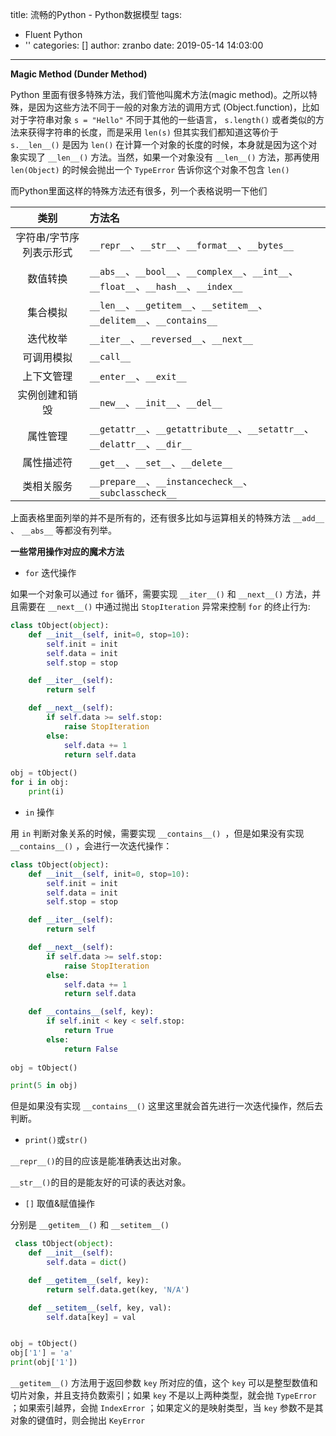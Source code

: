 title: 流畅的Python - Python数据模型
tags:
  - Fluent Python
  - ''
categories: []
author: zranbo
date: 2019-05-14 14:03:00
---
<b>Magic Method (Dunder Method)</b>

Python 里面有很多特殊方法，我们管他叫魔术方法(magic method)。之所以特殊，是因为这些方法不同于一般的对象方法的调用方式 (Object.function)，比如对于字符串对象 `s = "Hello"` 不同于其他的一些语言， `s.length()` 或者类似的方法来获得字符串的长度，而是采用 `len(s)` 但其实我们都知道这等价于 `s.__len__()` 是因为 `len()` 在计算一个对象的长度的时候，本身就是因为这个对象实现了 `__len__()` 方法。当然，如果一个对象没有 `__len__()` 方法，那再使用 `len(Object)` 的时候会抛出一个 `TypeError` 告诉你这个对象不包含 `len()`

而Python里面这样的特殊方法还有很多，列一个表格说明一下他们

| 类别 | 方法名 |
| :---: | :--- |
| 字符串/字节序列表示形式 | `__repr__`、`__str__`、`__format__`、`__bytes__` |
| 数值转换 | `__abs__`、`__bool__`、`__complex__`、`__int__`、`__float__`、`__hash__`、`__index__` |
| 集合模拟 | `__len__`、`__getitem__`、`__setitem__`、`__delitem__`、`__contains__` |
| 迭代枚举 | `__iter__`、`__reversed__`、`__next__` |
| 可调用模拟 | `__call__` |
| 上下文管理 | `__enter__`、`__exit__` |
| 实例创建和销毁 | `__new__`、`__init__`、`__del__` |
| 属性管理 | `__getattr__`、`__getattribute__`、`__setattr__`、`__delattr__`、`__dir__` |
| 属性描述符 | `__get__`、`__set__`、`__delete__` |
| 类相关服务| `__prepare__`、`__instancecheck__`、`__subclasscheck__` |

上面表格里面列举的并不是所有的，还有很多比如与运算相关的特殊方法 `__add__` 、 `__abs__` 等都没有列举。

<b>一些常用操作对应的魔术方法</b>

 - `for` 迭代操作
 
 如果一个对象可以通过 `for` 循环，需要实现 `__iter__()` 和 `__next__()` 方法，并且需要在 `__next__()` 中通过抛出 `StopIteration` 异常来控制 `for` 的终止行为:

```python
class tObject(object):
    def __init__(self, init=0, stop=10):
        self.init = init
        self.data = init
        self.stop = stop

    def __iter__(self):
        return self

    def __next__(self):
        if self.data >= self.stop:
            raise StopIteration
        else:
            self.data += 1
            return self.data
            
obj = tObject()
for i in obj:
    print(i)
```

 - `in` 操作
 
 用 `in` 判断对象关系的时候，需要实现 `__contains__() `，但是如果没有实现 `__contains__()` ，会进行一次迭代操作：
 
```python
class tObject(object):
    def __init__(self, init=0, stop=10):
        self.init = init
        self.data = init
        self.stop = stop

    def __iter__(self):
        return self

    def __next__(self):
        if self.data >= self.stop:
            raise StopIteration
        else:
            self.data += 1
            return self.data

    def __contains__(self, key):
        if self.init < key < self.stop:
            return True
        else:
            return False
            
obj = tObject()

print(5 in obj)
```
但是如果没有实现 `__contains__()` 这里这里就会首先进行一次迭代操作，然后去判断。

 - `print()`或`str()`
 
 `__repr__()`的目的应该是能准确表达出对象。
 
 `__str__()`的目的是能友好的可读的表达对象。
 
 
 - `[]` 取值&赋值操作
 
 分别是 `__getitem__()` 和 `__setitem__()`
 
```python
 class tObject(object):
    def __init__(self):
        self.data = dict()

    def __getitem__(self, key):
        return self.data.get(key, 'N/A')

    def __setitem__(self, key, val):
        self.data[key] = val


obj = tObject()
obj['1'] = 'a'
print(obj['1'])
```
`__getitem__()` 方法用于返回参数 `key` 所对应的值，这个 `key` 可以是整型数值和切片对象，并且支持负数索引；如果 `key` 不是以上两种类型，就会抛 `TypeError` ；如果索引越界，会抛 `IndexError` ；如果定义的是映射类型，当 `key` 参数不是其对象的键值时，则会抛出 `KeyError`